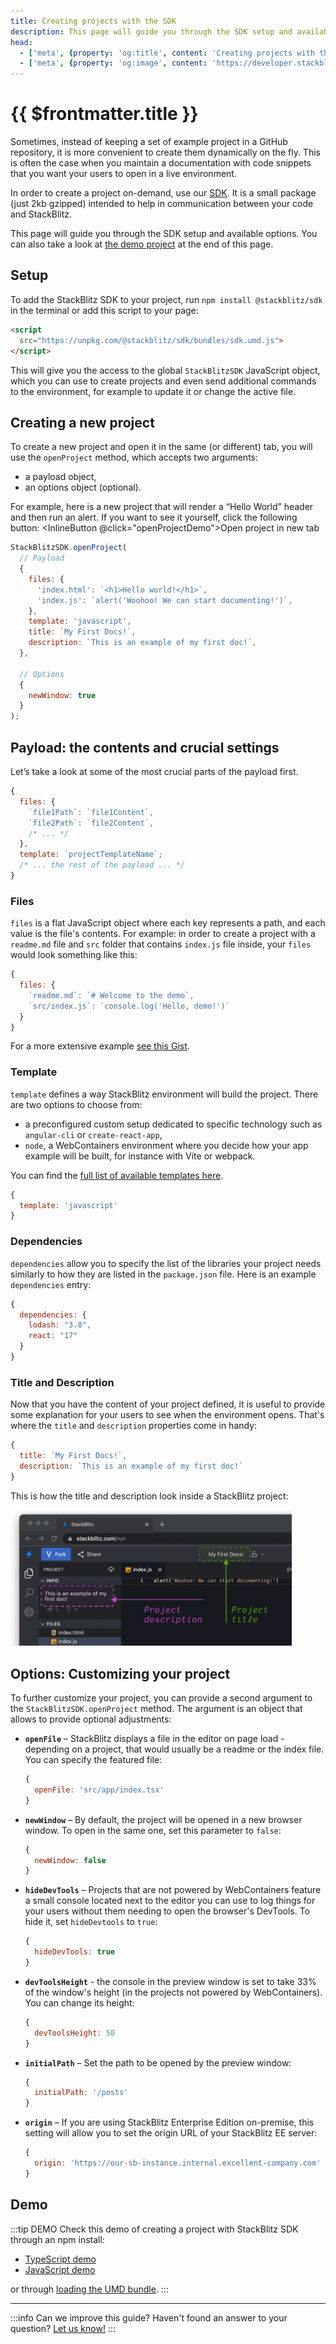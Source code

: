 ```yaml
---
title: Creating projects with the SDK
description: This page will guide you through the SDK setup and available options.
head:
  - ['meta', {property: 'og:title', content: 'Creating projects with the SDK'}]
  - ['meta', {property: 'og:image', content: 'https://developer.stackblitz.com/img/og/creating-projects-with-the-sdk.png'}]
---
```


<script setup lang="ts">
import sdk from '@stackblitz/sdk';
import InlineButton from '@theme/components/InlineButton.vue';

function openProjectDemo() {
  sdk.openProject(
    {
      files: {
        'index.html': `<h1>Hello world!</h1>`,
        'index.js': `alert('Woohoo! We can start documenting!')`,
      },
      template: 'javascript',
      title: `My First Docs!`,
      description: `This is an example of my first doc!`,
    },
    {
      newWindow: true,
    }
  );
}
</script>

# {{ $frontmatter.title }}

Sometimes, instead of keeping a set of example project in a GitHub repository, it is more convenient to create them dynamically on the fly. This is often the case when you maintain a documentation with code snippets that you want your users to open in a live environment.

In order to create a project on-demand, use our [SDK](https://www.npmjs.com/package/@stackblitz/sdk). It is a small package (just 2kb gzipped) intended to help in communication between your code and StackBlitz.

This page will guide you through the SDK setup and available options. You can also take a look at [the demo project](#demo) at the end of this page.

## Setup

To add the StackBlitz SDK to your project, run `npm install @stackblitz/sdk` in the terminal or add this script to your page:

```html
<script
  src="https://unpkg.com/@stackblitz/sdk/bundles/sdk.umd.js">
</script>
```

This will give you the access to the global `StackBlitzSDK` JavaScript object, which you can use to create projects and even send additional commands to the environment, for example to update it or change the active file.

## Creating a new project

To create a new project and open it in the same (or different) tab, you will use the `openProject` method, which accepts two arguments:

- a payload object,
- an options object (optional).

For example, here is a new project that will render a “Hello World” header and then run an alert. If you want to see it yourself, click the following button: <InlineButton @click="openProjectDemo">Open project in new tab</InlineButton>

```js
StackBlitzSDK.openProject(
  // Payload
  {
    files: {
      'index.html': `<h1>Hello world!</h1>`,
      'index.js': `alert('Woohoo! We can start documenting!')`,
    },
    template: 'javascript',
    title: `My First Docs!`,
    description: `This is an example of my first doc!`,
  },

  // Options
  {
    newWindow: true
  }
);
```

## Payload: the contents and crucial settings

Let’s take a look at some of the most crucial parts of the payload first.

```js
{
  files: {
    `file1Path`: `file1Content`,
    `file2Path`: `file2Content`,
    /* ... */
  },
  template: `projectTemplateName`;
  /* ... the rest of the payload ... */
}
```

### Files

`files` is a flat JavaScript object where each key represents a path, and each value is the file's contents.
For example: in order to create a project with a `readme.md` file and `src` folder that contains `index.js` file inside, your `files` would look something like this:

```js
{
  files: {
    `readme.md`: `# Welcome to the demo`,
    `src/index.js`: `console.log('Hello, demo!')`
  }
}
```

For a more extensive example [see this Gist](https://gist.github.com/sulco/df406c4f658121875bcf2d62d112545a).

### Template

`template` defines a way StackBlitz environment will build the project. There are two options to choose from:
- a preconfigured custom setup dedicated to specific technology such as `angular-cli` or `create-react-app`,
- `node`, a WebContainers environment where you decide how your app example will be built, for instance with Vite or webpack.

You can find the [full list of available templates here](/platform/api/javascript-sdk#supported-project-types).

```js
{
  template: 'javascript'
}
```

### Dependencies

`dependencies` allow you to specify the list of the libraries your project needs similarly to how they are listed in the `package.json` file. Here is an example `dependencies` entry:

```js
{
  dependencies: {
    lodash: "3.8",
    react: "17"
  }
}
```

### Title and Description

Now that you have the content of your project defined, it is useful to provide some explanation for your users to see when the environment opens. That's where the `title` and `description` properties come in handy:

```js
{
  title: `My First Docs!`,
  description: `This is an example of my first doc!`
}
```

This is how the title and description look inside a StackBlitz project:

<img alt="Example of Title and Description displayed in StackBlitz editor" src="./assets/metadata.png" style="width:450px" />

## Options: Customizing your project

To further customize your project, you can provide a second argument to the `StackBlitzSDK.openProject` method. The argument is an object that allows to provide optional adjustments:

- **`openFile`** – StackBlitz displays a file in the editor on page load - depending on a project, that would usually be a readme or the index file. You can specify the featured file:
    ```js
    {
      openFile: 'src/app/index.tsx'
    }
    ```
- **`newWindow`** – By default, the project will be opened in a new browser window. To open in the same one, set this parameter to `false`:
    ```js
    {
      newWindow: false
    }
    ```
- **`hideDevTools`** – Projects that are not powered by WebContainers feature a small console located next to the editor you can use to log things for your users without them needing to open the browser's DevTools. To hide it, set `hideDevtools` to `true`:
    ```js
    {
      hideDevTools: true
    }
    ```
- **`devToolsHeight`** - the console in the preview window is set to take 33% of the window's height (in the projects not powered by WebContainers). You can change its height:
    ```js
    {
      devToolsHeight: 50
    }
    ```
- **`initialPath`** – Set the path to be opened by the preview window:
    ```js
    {
      initialPath: '/posts'
    }
    ```
- **`origin`** – If you are using StackBlitz Enterprise Edition on-premise, this setting will allow you to set the origin URL of your StackBlitz EE server:
    ```js
    {
      origin: 'https://our-sb-instance.internal.excellent-company.com'
    }
    ```

## Demo

:::tip DEMO
Check this demo of creating a project with StackBlitz SDK through an npm install:

- [TypeScript demo](https://stackblitz.com/edit/sdk-create-project-with-npm-ts)
- [JavaScript demo](https://stackblitz.com/edit/sdk-create-project-with-npm-js)

or through [loading the UMD bundle](https://stackblitz.com/edit/sdk-create-project-with-script-js).
:::

---

:::info Can we improve this guide?
Haven't found an answer to your question? [Let us know!](mailto:devrel@stackblitz.com)
:::
